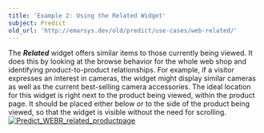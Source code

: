 ```yaml
---
title: 'Example 2: Using the Related Widget'
subject: Predict
old_url: 'http://emarsys.dev/old/predict/use-cases/web-related/'
---
```


The ***Related*** widget offers similar items to those currently being viewed. It does this by looking at the browse behavior for the whole web shop and identifying product-to-product relationships. For example, if a visitor expresses an interest in cameras, the widget might display similar cameras as well as the current best-selling camera accessories. The ideal location for this widget is right next to the product being viewed, within the product page. It should be placed either below or to the side of the product being viewed, so that the widget is visible without the need for scrolling. [![Predict_WEBR_related_productpage](/assets/images/2014/06/Predict_WEBR_related_productpage-300x230.png)](/assets/images/2014/06/Predict_WEBR_related_productpage.png)